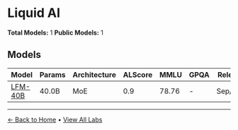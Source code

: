 # Liquid AI

**Total Models:** 1
**Public Models:** 1

## Models

| Model | Params | Architecture | ALScore | MMLU | GPQA | Released | Status |
|-------|--------|--------------|---------|------|------|----------|--------|
| [LFM-40B](../models/liquid-ai/lfm-40b.md) | 40.0B | MoE | 0.9 | 78.76 | - | Sep/2024 | 🟢 |

---

[← Back to Home](../README.md) • [View All Labs](../labs/)
